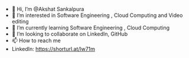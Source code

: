 - 👋 Hi, I’m @Akshat Sankalpura
- 👀 I’m interested in Software Engineering , Cloud Computing and Video editing
- 🌱 I’m currently learning Software Engineering , Cloud Computing
- 💞️ I’m looking to collaborate on LinkedIn, GitHub
- 📫 How to reach me
-  LinkedIn: https://shorturl.at/lw71m
 
 <!---
Akshat00306/Akshat00306 is a ✨ special ✨ repository because its `README.md` (this file) appears on your GitHub profile.
You can click the Preview link to take a look at your changes.
--->

